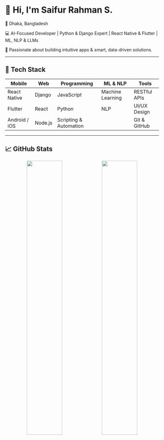 # 👋 Hi, I'm Saifur Rahman S.

📍 Dhaka, Bangladesh  

💻 AI-Focused Developer | Python & Django Expert | React Native & Flutter | ML, NLP & LLMs

🧠 Passionate about building intuitive apps & smart, data-driven solutions.

---
## 🚀 Tech Stack

| Mobile              | Web                | Programming         | ML & NLP            | Tools               |
|---------------------|--------------------|----------------------|----------------------|----------------------|
| React Native        | Django             | JavaScript           | Machine Learning     | RESTful APIs         |
| Flutter             | React              | Python               | NLP                  | UI/UX Design         |
| Android / iOS       | Node.js            | Scripting & Automation |                      | Git & GitHub         |
---
## 📈 GitHub Stats
<p align="center">
  <img src="https://github-readme-stats.vercel.app/api/top-langs/?username=Saifur43&layout=compact&theme=tokyonight&border_radius=10" width="48%" />
  <img src="https://github-readme-stats.vercel.app/api?username=Saifur43&show_icons=true&count_private=true&theme=tokyonight&hide=contribs&hide_title=true&border_radius=10&include_all_commits=true" width="48%" />
</p>
